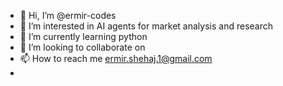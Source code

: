 - 👋 Hi, I’m @ermir-codes
- 👀 I’m interested in AI agents for market analysis and research 
- 🌱 I’m currently learning python
- 💞️ I’m looking to collaborate on 
- 📫 How to reach me ermir.shehaj.1@gmail.com
- 

<!---
ermir-codes/ermir-codes is a ✨ special ✨ repository because its `README.md` (this file) appears on your GitHub profile.
You can click the Preview link to take a look at your changes.
--->
